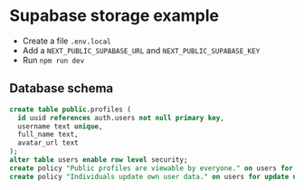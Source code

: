 # Supabase storage example

- Create a file `.env.local`
- Add a `NEXT_PUBLIC_SUPABASE_URL` and `NEXT_PUBLIC_SUPABASE_KEY`
- Run `npm run dev`

## Database schema

```sql
create table public.profiles (
  id uuid references auth.users not null primary key,
  username text unique,
  full_name text,
  avatar_url text
);
alter table users enable row level security;
create policy "Public profiles are viewable by everyone." on users for select using (true);
create policy "Individuals update own user data." on users for update using (auth.uid() = id);
```
